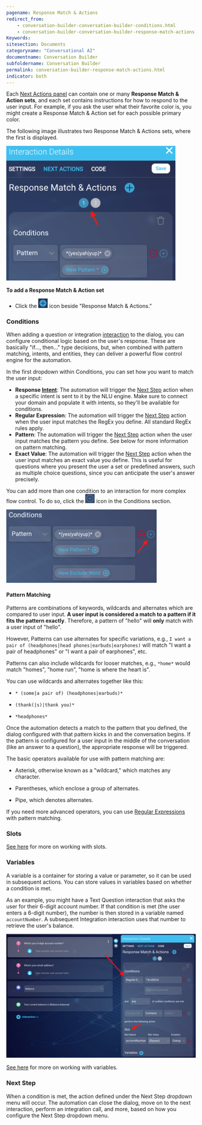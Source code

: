 ```yaml
---
pagename: Response Match & Actions
redirect_from:
    - conversation-builder-conversation-builder-conditions.html
    - conversation-builder-conversation-builder-response-match-actions.html
Keywords:
sitesection: Documents
categoryname: "Conversational AI"
documentname: Conversation Builder
subfoldername: Conversation Builder
permalink: conversation-builder-response-match-actions.html
indicator: both
---
```


Each [Next Actions panel](conversation-builder-conversation-builder-interaction-details.html#next-actions) can contain one or many **Response Match & Action sets**, and each set contains instructions for how to respond to the user input. For example, if you ask the user what their favorite color is, you might create a Response Match & Action set for each possible primary color.

The following image illustrates two Response Match & Actions sets, where the first is displayed.

<img style="width:450px" class="fancyimage" src="img/ConvoBuilder/interactionDetails_sets.png">

**To add a Response Match & Action set**
* Click the <img style="width:25px" src="img/ConvoBuilder/icon_addResponseMatchSet.png"> icon beside "Response Match & Actions."

### Conditions

When adding a question or integration [interaction](conversation-builder-conversation-builder-interactions.html) to the dialog, you can configure conditional logic based on the user's response. These are basically "if..., then..." type decisions, but, when combined with pattern matching, intents, and entities, they can deliver a powerful flow control engine for the automation.

In the first dropdown within Conditions, you can set how you want to match the user input: 

* **Response [Intent](conversation-builder-intent-builder-overview.html)**: The automation will trigger the [Next Step](#next-step) action when a specific intent is sent to it by the NLU engine. Make sure to connect your domain and populate it with intents, so they'll be available for conditions.
* **Regular Expression**: The automation will trigger the [Next Step](#next-step) action when the user input matches the RegEx you define. All standard RegEx rules apply.
* **Pattern**: The automation will trigger the [Next Step](#next-step) action when the user input matches the pattern you define. See below for more information on pattern matching.
* **Exact Value**: The automation will trigger the [Next Step](#next-step) action when the user input matches an exact value you define. This is useful for questions where you present the user a set or predefined answers, such as multiple choice questions, since you can anticipate the user's answer precisely.

You can add more than one condition to an interaction for more complex flow control. To do so, click the <img style="width:25px" src="img/ConvoBuilder/icon_addCondition.png"> icon in the Conditions section.

<img style="width:400px" class="fancyimage" src="img/ConvoBuilder/interactionDetails_addCondition.png">

#### Pattern Matching

Patterns are combinations of keywords, wildcards and alternates which are compared to user input. **A user input is considered a match to a pattern if it fits the pattern exactly**. Therefore, a pattern of "hello" will **only** match with a user input of "hello". 

However, Patterns can use alternates for specific variations, e.g., `I want a pair of (headphones|head phones|earbuds|earphones)` will match "I want a pair of headphones" or "I want a pair of earphones", etc. 

Patterns can also include wildcards for looser matches, e.g., `*home*` would match "homes", "home run", "home is where the heart is".

You can use wildcards and alternates together like this:

* `* (some|a pair of) (headphones|earbuds)*`

* `(thank(|s)|thank you)*`

* `*headphones*`

Once the automation detects a match to the pattern that you defined, the dialog configured with that pattern kicks in and the conversation begins. If the pattern is configured for a user input in the middle of the conversation (like an answer to a question), the appropriate response will be triggered.

The basic operators available for use with pattern matching are:

* Asterisk, otherwise known as a "wildcard," which matches any character.

* Parentheses, which enclose a group of alternates.

* Pipe, which denotes alternates.

If you need more advanced operators, you can use [Regular Expressions](http://www.rexegg.com/regex-quickstart.html) with pattern matching.

### Slots

[See here](conversation-builder-conversation-builder-variables-slots.html#slots) for more on working with slots.

### Variables

A variable is a container for storing a value or parameter, so it can be used in subsequent actions. You can store values in variables based on whether a condition is met.

As an example, you might have a Text Question interaction that asks the user for their 6-digit account number. If that condition is met (the user enters a 6-digit number), the number is then stored in a variable named `accountNumber`. A subsequent Integration interaction uses that number to retrieve the user's balance.

<img class="fancyimage" width="750" src="img/ConvoBuilder/interactionDetails_slots.png">

[See here](conversation-builder-conversation-builder-variables-slots.html#variables) for more on working with variables.

### Next Step

When a condition is met, the action defined under the Next Step dropdown menu will occur. The automation can close the dialog, move on to the next interaction, perform an integration call, and more, based on how you configure the Next Step dropdown menu.